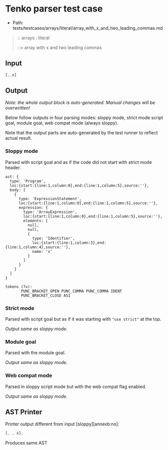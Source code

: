 # Tenko parser test case

- Path: tests/testcases/arrays/literal/array_with_x_and_two_leading_commas.md

> :: arrays : literal
>
> ::> array with x and two leading commas

## Input

`````js
[,,x]
`````

## Output

_Note: the whole output block is auto-generated. Manual changes will be overwritten!_

Below follow outputs in four parsing modes: sloppy mode, strict mode script goal, module goal, web compat mode (always sloppy).

Note that the output parts are auto-generated by the test runner to reflect actual result.

### Sloppy mode

Parsed with script goal and as if the code did not start with strict mode header.

`````
ast: {
  type: 'Program',
  loc:{start:{line:1,column:0},end:{line:1,column:5},source:''},
  body: [
    {
      type: 'ExpressionStatement',
      loc:{start:{line:1,column:0},end:{line:1,column:5},source:''},
      expression: {
        type: 'ArrayExpression',
        loc:{start:{line:1,column:0},end:{line:1,column:5},source:''},
        elements: [
          null,
          null,
          {
            type: 'Identifier',
            loc:{start:{line:1,column:3},end:{line:1,column:4},source:''},
            name: 'x'
          }
        ]
      }
    }
  ]
}

tokens (7x):
       PUNC_BRACKET_OPEN PUNC_COMMA PUNC_COMMA IDENT
       PUNC_BRACKET_CLOSE ASI
`````

### Strict mode

Parsed with script goal but as if it was starting with `"use strict"` at the top.

_Output same as sloppy mode._

### Module goal

Parsed with the module goal.

_Output same as sloppy mode._

### Web compat mode

Parsed in sloppy script mode but with the web compat flag enabled.

_Output same as sloppy mode._

## AST Printer

Printer output different from input [sloppy][annexb:no]:

````js
[, , x];
````

Produces same AST
